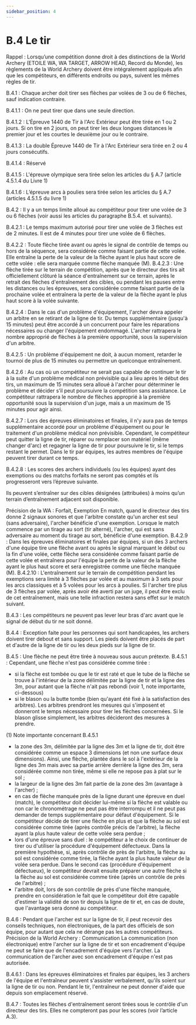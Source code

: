 ```yaml
---
sidebar_position: 4
---
```


# B.4 Le tir

Rappel : Lorsqu’une compétition donne droit à des distinctions de la World Archery (ETOILE WA, WA
TARGET, ARROW HEAD, Record du Monde), les règlements de la World Archery doivent être intégralement
appliqués afin que les compétiteurs, en différents endroits ou pays, suivent les mêmes règles de tir.

B.4.1 : Chaque archer doit tirer ses flèches par volées de 3 ou de 6 flèches, sauf indication contraire.

B.4.1.1 : On ne peut tirer que dans une seule direction.

B.4.1.2 : L'Épreuve 1440 de Tir à l'Arc Extérieur peut être tirée en 1 ou 2 jours. Si on tire en 2 jours, on
peut tirer les deux longues distances le premier jour et les courtes le deuxième jour ou le contraire.

B.4.1.3 : La double Épreuve 1440 de Tir à l'Arc Extérieur sera tirée en 2 ou 4 jours consécutifs.

B.4.1.4 : Réservé

B.4.1.5 : L'épreuve olympique sera tirée selon les articles du § A.7 (article 4.5.1.4 du Livre 1)

B.4.1.6 : L’épreuve arcs à poulies sera tirée selon les articles du § A.7 (articles 4.5.1.5 du livre 1)

B.4.2 : Il y a un temps limite alloué au compétiteur pour tirer une volée de 3 ou 6 flèches (voir aussi les
articles du paragraphe B.5.4. et suivants).

B.4.2.1 : Le temps maximum autorisé pour tirer une volée de 3 flèches est de 2 minutes. Il est de 4 minutes
pour tirer une volée de 6 flèches.

B.4.2.2 : Toute flèche tirée avant ou après le signal de contrôle de temps ou hors de la séquence, sera
considérée comme faisant partie de cette volée. Elle entraîne la perte de la valeur de la flèche ayant le plus
haut score de cette volée : elle sera marquée comme flèche manquée (M).
B.4.2.3 : Une flèche tirée sur le terrain de compétition, après que le directeur des tirs ait officiellement
clôturé la séance d'entraînement sur ce terrain, après le retrait des flèches d'entraînement des cibles, ou
pendant les pauses entre les distances ou les épreuves, sera considérée comme faisant partie de la
prochaine volée et entraînera la perte de la valeur de la flèche ayant le plus haut score à la volée suivante.

B.4.2.4 : Dans le cas d'un problème d'équipement, l'archer devra appeler un arbitre en se retirant de la
ligne de tir. Du temps supplémentaire (jusqu'à 15 minutes) peut être accordé à un concurrent pour faire
les réparations nécessaires ou changer l'équipement endommagé. L'archer rattrapera le nombre
approprié de flèches à la première opportunité, sous la supervision d'un arbitre.

B.4.2.5 : Un problème d'équipement ne doit, à aucun moment, retarder le tournoi de plus de 15 minutes
ou permettre un quelconque entraînement.

B.4.2.6 : Au cas où un compétiteur ne serait pas capable de continuer le tir à la suite d'un problème médical
non prévisible qui a lieu après le début des tirs, un maximum de 15 minutes sera alloué à l'archer pour
déterminer le problème et décider s’il peut poursuivre la compétition sans assistance. Le compétiteur
rattrapera le nombre de flèches approprié à la première opportunité sous la supervision d'un juge, mais a
un maximum de 15 minutes pour agir ainsi.

B.4.2.7 : Lors des épreuves éliminatoires et finales, il n'y aura pas de temps supplémentaire accordé pour
un problème d'équipement ou pour le traitement d'un problème médical non prévisible.
Cependant, le compétiteur peut quitter la ligne de tir, réparer ou remplacer son matériel (même changer
d'arc) et regagner la ligne de tir pour poursuivre le tir, si le temps restant le permet. Dans le tir par équipes,
les autres membres de l'équipe peuvent tirer durant ce temps.

B.4.2.8 : Les scores des archers individuels (ou les équipes) ayant des exemptions ou des matchs forfaits
ne seront pas comptés et ils progresseront vers l’épreuve suivante.

Ils peuvent s’entraîner sur des cibles désignées (attribuées) à moins qu’un terrain d’entraînement adjacent
soit disponible.

Précision de la WA : Forfait, Exemption
En match, quand le directeur des tirs donne 2 signaux sonores et que l'arbitre constate qu'un archer est
seul (sans adversaire), l'archer bénéficie d'une exemption.
Lorsque le match commence par un tirage au sort (tir alterné), l'archer, qui est sans adversaire au moment
du tirage au sort, bénéficie d'une exemption.
B.4.2.9 : Dans les épreuves éliminatoires et finales par équipes, si un des 3 archers d'une équipe tire une
flèche avant ou après le signal marquant le début ou la fin d'une volée, cette flèche sera considérée comme
faisant partie de cette volée et entraînera pour l'équipe la perte de la valeur de la flèche ayant le plus haut
score et sera enregistrée comme une flèche manquée (M).
B.4.2.10 : L'entraînement sur le terrain de compétition pendant les exemptions sera limité à 3 flèches par
volée et au maximum à 3 sets pour les arcs classiques et à 5 volées pour les arcs à poulies.
Si l'archer tire plus de 3 flèches par volée, après avoir été averti par un juge, il peut être exclu de cet
entraînement, mais une telle infraction restera sans effet sur le match suivant.

B.4.3 : Les compétiteurs ne peuvent pas lever leur bras d'arc avant que le signal de début du tir ne soit
donné.

B.4.4 : Exception faite pour les personnes qui sont handicapées, les archers doivent tirer debout et sans support.
Les pieds doivent être placés de part et d'autre de la ligne de tir ou les deux pieds sur la ligne de tir.

B.4.5 : Une flèche ne peut être tirée à nouveau sous aucun prétexte.
B.4.5.1 : Cependant, une flèche n'est pas considérée comme tirée :

- si la flèche est tombée ou que le tir est raté et que le tube de la flèche se trouve à l'intérieur de la
  zone délimitée par la ligne de tir et la ligne des 3m, pour autant que la flèche n'ait pas rebondi (voir
  1, note importante, ci-dessous)
- si le blason ou la butte tombe (bien qu'ayant été fixé à la satisfaction des arbitres). Les arbitres
  prendront les mesures qui s'imposent et donneront le temps nécessaire pour tirer les flèches
  concernées. Si le blason glisse simplement, les arbitres décideront des mesures à prendre.

(1) Note importante concernant B.4.5.1

- la zone des 3m, délimitée par la ligne des 3m et la ligne de tir, doit être considérée comme un espace
  3 dimensions (et non une surface deux dimensions). Ainsi, une flèche, plantée dans le sol à l'extérieur
  de la ligne des 3m mais avec sa partie arrière derrière la ligne des 3m, sera considérée comme non
  tirée, même si elle ne repose pas à plat sur le sol ;
- la largeur de la ligne des 3m fait partie de la zone des 3m (avantage à l'archer) ;
- en cas de flèche manquée près de la ligne durant une épreuve en duel (match), le compétiteur doit
  décider lui-même si la flèche est valable ou non car le chronométrage ne peut pas être interrompu
  et il ne peut pas demander de temps supplémentaire pour défaut d'équipement. Si le compétiteur
  décide de tirer une flèche en plus et que la flèche au sol est considérée comme tirée (après contrôle
  précis de l'arbitre), la flèche ayant la plus haute valeur de cette volée sera perdue ;
- lors d'une épreuve sans duel : le compétiteur a le choix de continuer de tirer ou d'utiliser la procédure
  d'équipement défectueux. Dans la première hypothèse, si, après contrôle de près de l'arbitre, la flèche
  au sol est considérée comme tirée, la flèche ayant la plus haute valeur de la volée sera perdue. Dans
  le second cas (procédure d'équipement défectueux), le compétiteur devrait ensuite préparer une
  autre flèche si la flèche au sol est considérée comme tirée (après un contrôle de près de l'arbitre) ;
- l'arbitre doit, lors de son contrôle de près d'une flèche manquée, prendre en considération le fait que
  le compétiteur doit être capable d'estimer la validité de son tir depuis la ligne de tir et, en cas de
  doute, que l'avantage sera donné au compétiteur.

B.4.6 : Pendant que l'archer est sur la ligne de tir, il peut recevoir des conseils techniques, non électroniques,
de la part des officiels de son équipe, pour autant que cela ne dérange pas les autres compétiteurs.
Précision de la World Archery : Communication
La communication (non électronique) entre l'archer sur la ligne de tir et son encadrement d'équipe ne peut
se faire que de l'encadrement d'équipe vers l'archer. La communication de l'archer avec son encadrement
d'équipe n'est pas autorisée.

B.4.6.1 : Dans les épreuves éliminatoires et finales par équipes, les 3 archers de l'équipe et l'entraîneur
peuvent s'assister verbalement, qu'ils soient sur la ligne de tir ou non. Pendant le tir, l'entraîneur ne peut
donner d'aide que depuis son emplacement réservé.

B.4.7 : Toutes les flèches d'entraînement seront tirées sous le contrôle d'un directeur des tirs. Elles ne
compteront pas pour les scores (voir l’article A.3).
